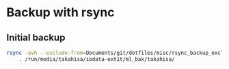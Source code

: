 # Backup with rsync

## Initial backup

```bash
rsync -avh --exclude-from=Documents/git/dotfiles/misc/rsync_backup_excludes.txt \
    . /run/media/takahisa/iodata-ext1t/ml_bak/takahisa/
```
